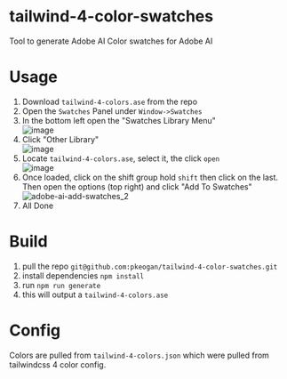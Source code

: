 # tailwind-4-color-swatches
 Tool to generate Adobe AI Color swatches for Adobe AI

# Usage
1) Download `tailwind-4-colors.ase` from the repo  
2) Open the `Swatches` Panel under `Window->Swatches`  
3) In the bottom left open the "Swatches Library Menu"  
![image](https://github.com/user-attachments/assets/a67eb536-a9f7-42e3-8428-ef0759cd24f4)  
5) Click "Other Library"  
![image](https://github.com/user-attachments/assets/955da759-7512-4e2b-9039-27f426fae68e)  
7) Locate `tailwind-4-colors.ase`, select it, the click `open`  
![image](https://github.com/user-attachments/assets/07c2cf69-bd37-4110-a117-7549824cd843)  
9) Once loaded, click on the shift group hold `shift` then click on the last. Then open the options (top right) and click "Add To Swatches"  
![adobe-ai-add-swatches_2](https://github.com/user-attachments/assets/a9430cd6-478c-4ff1-9342-d5837d261636)  
11) All Done  

# Build
1) pull the repo `git@github.com:pkeogan/tailwind-4-color-swatches.git`
2) install dependencies `npm install`
3) run `npm run generate`
4) this will output a `tailwind-4-colors.ase`

# Config
Colors are pulled from `tailwind-4-colors.json` which were pulled from tailwindcss 4 color config.
